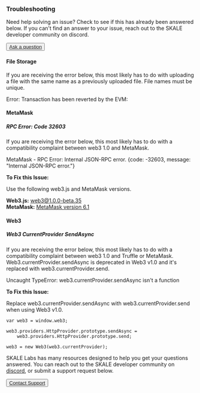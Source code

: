 ### Troubleshooting

Need help solving an issue? Check to see if this has already been answered below. If you can't find an answer to your issue, reach out to the SKALE developer community on discord.  

<button>[Ask a question](http://skale.chat/)</button>

#### File Storage

If you are receiving the error below, this most likely has to do with uploading a file with the same name as a previously uploaded file. File names must be unique.  

Error: Transaction has been reverted by the EVM:

#### MetaMask

##### RPC Error: Code 32603

If you are receiving the error below, this most likely has to do with a compatibility complaint between web3 1.0 and MetaMask.

MetaMask - RPC Error: Internal JSON-RPC error. {code: -32603, message: "Internal JSON-RPC error."}

**To Fix this Issue:**  

Use the following web3.js and MetaMask versions.  

**Web3.js:**  web3@1.0.0-beta.35  
**MetaMask:**  [MetaMask version 6.1](https://github.com/MetaMask/metamask-extension/releases/tag/v6.1.0)  

#### Web3

##### Web3 CurrentProvider SendAsync

If you are receiving the error below, this most likely has to do with a compatibility complaint between web3 1.0 and Truffle or MetaMask. Web3.currentProvider.sendAsync is deprecated in Web3 v1.0 and it's replaced with web3.currentProvider.send.  

Uncaught TypeError: web3.currentProvider.sendAsync isn't a function

**To Fix this Issue:**  

Replace web3.currentProvider.sendAsync with web3.currentProvider.send when using Web3 v1.0.  

```
var web3 = window.web3;

web3.providers.HttpProvider.prototype.sendAsync = 
	web3.providers.HttpProvider.prototype.send;

web3 = new Web3(web3.currentProvider);

```

SKALE Labs has many resources designed to help you get your questions answered. You can reach out to the SKALE developer community on  [discord](http://skale.chat/), or submit a support request below.  

<button>[Contact Support](https://skalelabs.typeform.com/to/pSu895)</button>
